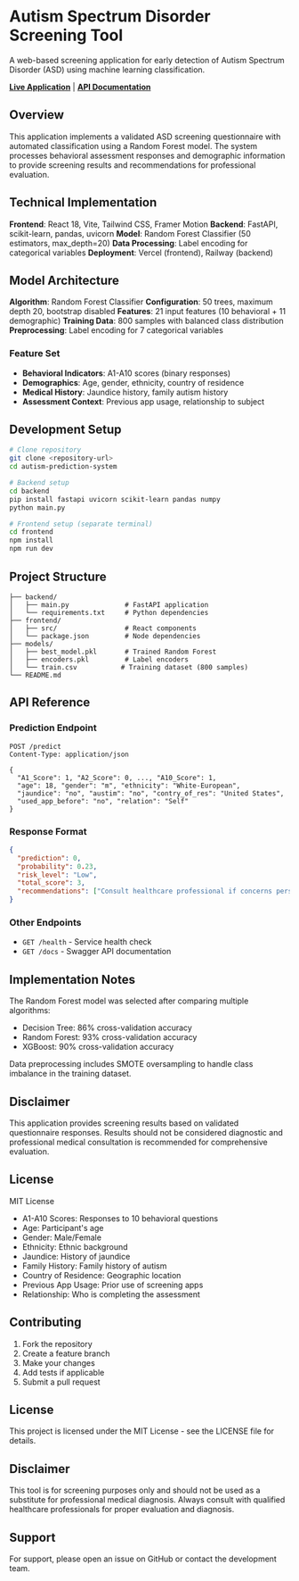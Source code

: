 # Autism Spectrum Disorder Screening Tool

A web-based screening application for early detection of Autism Spectrum Disorder (ASD) using machine learning classification.

[**Live Application**](https://austin-umber.vercel.app/) | [**API Documentation**](https://austim-production.up.railway.app/docs)

## Overview

This application implements a validated ASD screening questionnaire with automated classification using a Random Forest model. The system processes behavioral assessment responses and demographic information to provide screening results and recommendations for professional evaluation.

## Technical Implementation

**Frontend**: React 18, Vite, Tailwind CSS, Framer Motion
**Backend**: FastAPI, scikit-learn, pandas, uvicorn
**Model**: Random Forest Classifier (50 estimators, max_depth=20)
**Data Processing**: Label encoding for categorical variables
**Deployment**: Vercel (frontend), Railway (backend)

## Model Architecture

**Algorithm**: Random Forest Classifier
**Configuration**: 50 trees, maximum depth 20, bootstrap disabled
**Features**: 21 input features (10 behavioral + 11 demographic)
**Training Data**: 800 samples with balanced class distribution
**Preprocessing**: Label encoding for 7 categorical variables

### Feature Set
- **Behavioral Indicators**: A1-A10 scores (binary responses)
- **Demographics**: Age, gender, ethnicity, country of residence
- **Medical History**: Jaundice history, family autism history
- **Assessment Context**: Previous app usage, relationship to subject

## Development Setup

```bash
# Clone repository
git clone <repository-url>
cd autism-prediction-system

# Backend setup
cd backend
pip install fastapi uvicorn scikit-learn pandas numpy
python main.py

# Frontend setup (separate terminal)
cd frontend
npm install
npm run dev
```

## Project Structure
```
├── backend/
│   ├── main.py              # FastAPI application
│   └── requirements.txt     # Python dependencies
├── frontend/
│   ├── src/                 # React components
│   └── package.json         # Node dependencies
├── models/
│   ├── best_model.pkl       # Trained Random Forest
│   ├── encoders.pkl         # Label encoders
│   └── train.csv           # Training dataset (800 samples)
└── README.md
```

## API Reference

### Prediction Endpoint
```http
POST /predict
Content-Type: application/json

{
  "A1_Score": 1, "A2_Score": 0, ..., "A10_Score": 1,
  "age": 18, "gender": "m", "ethnicity": "White-European",
  "jaundice": "no", "austim": "no", "contry_of_res": "United States",
  "used_app_before": "no", "relation": "Self"
}
```

### Response Format
```json
{
  "prediction": 0,
  "probability": 0.23,
  "risk_level": "Low",
  "total_score": 3,
  "recommendations": ["Consult healthcare professional if concerns persist"]
}
```

### Other Endpoints
- `GET /health` - Service health check
- `GET /docs` - Swagger API documentation

## Implementation Notes

The Random Forest model was selected after comparing multiple algorithms:
- Decision Tree: 86% cross-validation accuracy
- Random Forest: 93% cross-validation accuracy
- XGBoost: 90% cross-validation accuracy

Data preprocessing includes SMOTE oversampling to handle class imbalance in the training dataset.

## Disclaimer

This application provides screening results based on validated questionnaire responses. Results should not be considered diagnostic and professional medical consultation is recommended for comprehensive evaluation.

## License

MIT License
- A1-A10 Scores: Responses to 10 behavioral questions
- Age: Participant's age
- Gender: Male/Female
- Ethnicity: Ethnic background
- Jaundice: History of jaundice
- Family History: Family history of autism
- Country of Residence: Geographic location
- Previous App Usage: Prior use of screening apps
- Relationship: Who is completing the assessment

## Contributing

1. Fork the repository
2. Create a feature branch
3. Make your changes
4. Add tests if applicable
5. Submit a pull request

## License

This project is licensed under the MIT License - see the LICENSE file for details.

## Disclaimer

This tool is for screening purposes only and should not be used as a substitute for professional medical diagnosis. Always consult with qualified healthcare professionals for proper evaluation and diagnosis.

## Support

For support, please open an issue on GitHub or contact the development team.
